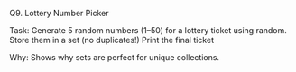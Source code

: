 Q9. Lottery Number Picker

Task:
Generate 5 random numbers (1–50) for a lottery ticket using random.
Store them in a set (no duplicates!)
Print the final ticket

Why:
Shows why sets are perfect for unique collections.